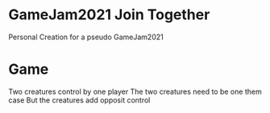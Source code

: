 # GameJam2021 Join Together
Personal Creation for a pseudo GameJam2021

# Game

Two creatures control by one player 
The two creatures need to be one them case
But the creatures add opposit control